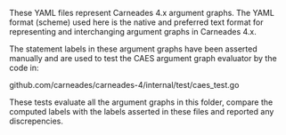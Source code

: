 These YAML files represent Carneades 4.x argument graphs.
The YAML format (scheme) used here is the native and preferred 
text format for representing and interchanging argument 
graphs in Carneades 4.x.

The statement labels in these argument graphs have been asserted
manually and are used to test the CAES argument graph evaluator by 
the code in:

github.com/carneades/carneades-4/internal/test/caes_test.go

These tests evaluate all the argument graphs in this folder, 
compare the computed labels with the labels asserted in these 
files and reported any discrepencies. 




